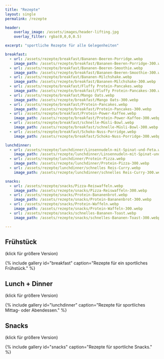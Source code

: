 ```yaml
---
title: "Rezepte"
layout: single
permalink: /rezepte

header:
    overlay_image: /assets/images/header-lifting.jpg
    overlay_filter: rgba(0,0,0,0.5)

excerpt: "sportliche Rezepte für alle Gelegenheiten"

breakfast:
  - url: /assets/rezepte/breakfast/Bananen-Beeren-Porridge.webp
    image_path: /assets/rezepte/breakfast/Bananen-Beeren-Porridge-300.webp
  - url: /assets/rezepte/breakfast/Bananen-Beeren-Smoothie.webp
    image_path: /assets/rezepte/breakfast/Bananen-Beeren-Smoothie-300.webp
  - url: /assets/rezepte/breakfast/Bananen-Milchshake.webp
    image_path: /assets/rezepte/breakfast/Bananen-Milchshake-300.webp
  - url: /assets/rezepte/breakfast/Fluffy Protein-Pancakes.webp
    image_path: /assets/rezepte/breakfast/Fluffy Protein-Pancakes-300.webp
  - url: /assets/rezepte/breakfast/Mango Oats.webp
    image_path: /assets/rezepte/breakfast/Mango Oats-300.webp
  - url: /assets/rezepte/breakfast/Protein-Pancakes.webp
    image_path: /assets/rezepte/breakfast/Protein-Pancakes-300.webp
  - url: /assets/rezepte/breakfast/Protein-Power-Kaffee.webp
    image_path: /assets/rezepte/breakfast/Protein-Power-Kaffee-300.webp
  - url: /assets/rezepte/breakfast/schnelle-Müsli-Bowl.webp
    image_path: /assets/rezepte/breakfast/schnelle-Müsli-Bowl-300.webp
  - url: /assets/rezepte/breakfast/Schoko-Nuss-Porridge.webp
    image_path: /assets/rezepte/breakfast/Schoko-Nuss-Porridge-300.webp

lunchdinner:
  - url: /assets/rezepte/lunchdinner/Linsennudeln-mit-Spinat-und-Feta.webp
    image_path: /assets/rezepte/lunchdinner/Linsennudeln-mit-Spinat-und-Feta-300.webp
  - url: /assets/rezepte/lunchdinner/Protein-Pizza.webp
    image_path: /assets/rezepte/lunchdinner/Protein-Pizza-300.webp
  - url: /assets/rezepte/lunchdinner/schnelles Reis-Curry.webp
    image_path: /assets/rezepte/lunchdinner/schnelles Reis-Curry-300.webp

snacks:
  - url: /assets/rezepte/snacks/Pizza-Reiswaffeln.webp
    image_path: /assets/rezepte/snacks/Pizza-Reiswaffeln-300.webp
  - url: /assets/rezepte/snacks/Protein-Bananenbrot.webp
    image_path: /assets/rezepte/snacks/Protein-Bananenbrot-300.webp
  - url: /assets/rezepte/snacks/Protein-Waffeln.webp
    image_path: /assets/rezepte/snacks/Protein-Waffeln-300.webp
  - url: /assets/rezepte/snacks/schnelles-Bananen-Toast.webp
    image_path: /assets/rezepte/snacks/schnelles-Bananen-Toast-300.webp

---
```



## Frühstück
(klick für größere Version)

{% include gallery id="breakfast" caption="Rezepte für ein sportliches Frühstück." %}


## Lunch + Dinner
(klick für größere Version)

{% include gallery id="lunchdinner" caption="Rezepte für sportliches Mittag- oder Abendessen." %}


## Snacks
(klick für größere Version)

{% include gallery id="snacks" caption="Rezepte für sportliche Snacks." %}
